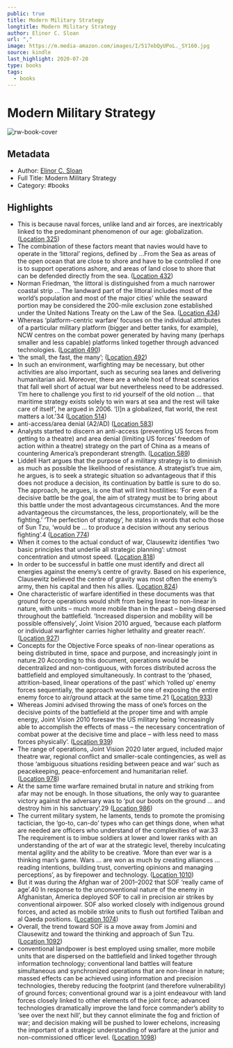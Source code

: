 ```yaml
---
public: true
title: Modern Military Strategy
longtitle: Modern Military Strategy
author: Elinor C. Sloan
url: ","
image: https://m.media-amazon.com/images/I/517ebQyUPoL._SY160.jpg
source: kindle
last_highlight: 2020-07-20
type: books
tags:
  - books
---
```

# Modern Military Strategy

![rw-book-cover](https://m.media-amazon.com/images/I/517ebQyUPoL._SY160.jpg)

## Metadata
- Author: [Elinor C. Sloan](Elinor%20C.%20Sloan.md)
- Full Title: Modern Military Strategy
- Category: #books

## Highlights
- This is because naval forces, unlike land and air forces, are inextricably linked to the predominant phenomenon of our age: globalization. ([Location 325](https://readwise.io/to_kindle?action=open&asin=B01LWS4DWV&location=325))
- The combination of these factors meant that navies would have to operate in the ‘littoral’ regions, defined by …From the Sea as areas of the open ocean that are close to shore and have to be controlled if one is to support operations ashore, and areas of land close to shore that can be defended directly from the sea. ([Location 432](https://readwise.io/to_kindle?action=open&asin=B01LWS4DWV&location=432))
- Norman Friedman, ‘the littoral is distinguished from a much narrower coastal strip … The landward part of the littoral includes most of the world’s population and most of the major cities’ while the seaward portion may be considered the 200-mile exclusion zone established under the United Nations Treaty on the Law of the Sea. ([Location 434](https://readwise.io/to_kindle?action=open&asin=B01LWS4DWV&location=434))
- Whereas ‘platform-centric warfare’ focuses on the individual attributes of a particular military platform (bigger and better tanks, for example), NCW centres on the combat power generated by having many (perhaps smaller and less capable) platforms linked together through advanced technologies. ([Location 490](https://readwise.io/to_kindle?action=open&asin=B01LWS4DWV&location=490))
- ‘the small, the fast, the many’; ([Location 492](https://readwise.io/to_kindle?action=open&asin=B01LWS4DWV&location=492))
- In such an environment, warfighting may be necessary, but other activities are also important, such as securing sea lanes and delivering humanitarian aid. Moreover, there are a whole host of threat scenarios that fall well short of actual war but nevertheless need to be addressed. ‘I’m here to challenge you first to rid yourself of the old notion … that maritime strategy exists solely to win wars at sea and the rest will take care of itself’, he argued in 2006. ‘[I]n a globalized, flat world, the rest matters a lot.’34 ([Location 514](https://readwise.io/to_kindle?action=open&asin=B01LWS4DWV&location=514))
- anti-access/area denial (A2/AD) ([Location 583](https://readwise.io/to_kindle?action=open&asin=B01LWS4DWV&location=583))
- Analysts started to discern an anti-access (preventing US forces from getting to a theatre) and area denial (limiting US forces’ freedom of action within a theatre) strategy on the part of China as a means of countering America’s preponderant strength. ([Location 589](https://readwise.io/to_kindle?action=open&asin=B01LWS4DWV&location=589))
- Liddell Hart argues that the purpose of a military strategy is to diminish as much as possible the likelihood of resistance. A strategist’s true aim, he argues, is to seek a strategic situation so advantageous that if this does not produce a decision, its continuation by battle is sure to do so. The approach, he argues, is one that will limit hostilities: ‘For even if a decisive battle be the goal, the aim of strategy must be to bring about this battle under the most advantageous circumstances. And the more advantageous the circumstances, the less, proportionately, will be the fighting.’ ‘The perfection of strategy’, he states in words that echo those of Sun Tzu, ‘would be … to produce a decision without any serious fighting’.4 ([Location 774](https://readwise.io/to_kindle?action=open&asin=B01LWS4DWV&location=774))
- When it comes to the actual conduct of war, Clausewitz identifies ‘two basic principles that underlie all strategic planning’: utmost concentration and utmost speed. ([Location 818](https://readwise.io/to_kindle?action=open&asin=B01LWS4DWV&location=818))
- In order to be successful in battle one must identify and direct all energies against the enemy’s centre of gravity. Based on his experience, Clausewitz believed the centre of gravity was most often the enemy’s army, then his capital and then his allies. ([Location 824](https://readwise.io/to_kindle?action=open&asin=B01LWS4DWV&location=824))
- One characteristic of warfare identified in these documents was that ground force operations would shift from being linear to non-linear in nature, with units – much more mobile than in the past – being dispersed throughout the battlefield. ‘Increased dispersion and mobility will be possible offensively’, Joint Vision 2010 argued, ‘because each platform or individual warfighter carries higher lethality and greater reach’. ([Location 927](https://readwise.io/to_kindle?action=open&asin=B01LWS4DWV&location=927))
- Concepts for the Objective Force speaks of non-linear operations as being distributed in time, space and purpose, and increasingly joint in nature.20 According to this document, operations would be decentralized and non-contiguous, with forces distributed across the battlefield and employed simultaneously. In contrast to the ‘phased, attrition-based, linear operations of the past’ which ‘rolled up’ enemy forces sequentially, the approach would be one of exposing the entire enemy force to air/ground attack at the same time.21 ([Location 933](https://readwise.io/to_kindle?action=open&asin=B01LWS4DWV&location=933))
- Whereas Jomini advised throwing the mass of one’s forces on the decisive points of the battlefield at the proper time and with ample energy, Joint Vision 2010 foresaw the US military being ‘increasingly able to accomplish the effects of mass – the necessary concentration of combat power at the decisive time and place – with less need to mass forces physically’. ([Location 939](https://readwise.io/to_kindle?action=open&asin=B01LWS4DWV&location=939))
- The range of operations, Joint Vision 2020 later argued, included major theatre war, regional conflict and smaller-scale contingencies, as well as those ‘ambiguous situations residing between peace and war’ such as peacekeeping, peace-enforcement and humanitarian relief. ([Location 978](https://readwise.io/to_kindle?action=open&asin=B01LWS4DWV&location=978))
- At the same time warfare remained brutal in nature and striking from afar may not be enough. In those situations, the only way to guarantee victory against the adversary was to ‘put our boots on the ground … and destroy him in his sanctuary’.29 ([Location 986](https://readwise.io/to_kindle?action=open&asin=B01LWS4DWV&location=986))
- The current military system, he laments, tends to promote the promising tactician, the ‘go-to, can-do’ types who can get things done, when what are needed are officers who understand of the complexities of war.33 The requirement is to imbue soldiers at lower and lower ranks with an understanding of the art of war at the strategic level, thereby inculcating mental agility and the ability to be creative. ‘More than ever war is a thinking man’s game. Wars … are won as much by creating alliances … reading intentions, building trust, converting opinions and managing perceptions’, as by firepower and technology. ([Location 1010](https://readwise.io/to_kindle?action=open&asin=B01LWS4DWV&location=1010))
- But it was during the Afghan war of 2001–2002 that SOF ‘really came of age’.40 In response to the unconventional nature of the enemy in Afghanistan, America deployed SOF to call in precision air strikes by conventional airpower. SOF also worked closely with indigenous ground forces, and acted as mobile strike units to flush out fortified Taliban and al Qaeda positions. ([Location 1074](https://readwise.io/to_kindle?action=open&asin=B01LWS4DWV&location=1074))
- Overall, the trend toward SOF is a move away from Jomini and Clausewitz and toward the thinking and approach of Sun Tzu. ([Location 1092](https://readwise.io/to_kindle?action=open&asin=B01LWS4DWV&location=1092))
- conventional landpower is best employed using smaller, more mobile units that are dispersed on the battlefield and linked together through information technology; conventional land battles will feature simultaneous and synchronized operations that are non-linear in nature; massed effects can be achieved using information and precision technologies, thereby reducing the footprint (and therefore vulnerability) of ground forces; conventional ground war is a joint endeavour with land forces closely linked to other elements of the joint force; advanced technologies dramatically improve the land force commander’s ability to ‘see over the next hill’, but they cannot eliminate the fog and friction of war; and decision making will be pushed to lower echelons, increasing the important of a strategic understanding of warfare at the junior and non-commissioned officer level. ([Location 1098](https://readwise.io/to_kindle?action=open&asin=B01LWS4DWV&location=1098))
